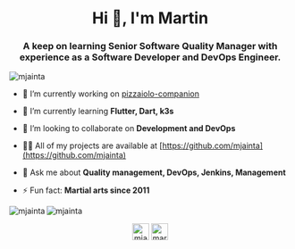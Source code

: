 <h1 align="center">Hi 👋, I'm Martin</h1>
<h3 align="center">A keep on learning Senior Software Quality Manager with experience as a Software Developer and DevOps Engineer.</h3>

<p align="left"> <img src="https://komarev.com/ghpvc/?username=mjainta" alt="mjainta" /> </p>

- 🔭 I’m currently working on [pizzaiolo-companion](https://github.com/mjainta/pizzaiolo-companion/)

- 🌱 I’m currently learning **Flutter, Dart, k3s**

- 👯 I’m looking to collaborate on **Development and DevOps**

- 👨‍💻 All of my projects are available at [https://github.com/mjainta](https://github.com/mjainta)

- 💬 Ask me about **Quality management, DevOps, Jenkins, Management**

- ⚡ Fun fact: **Martial arts since 2011**

<img align="left" src="https://github-readme-stats.vercel.app/api/top-langs/?username=mjainta&layout=compact&hide=html" alt="mjainta" />
<img align="center" src="https://github-readme-stats.vercel.app/api?username=mjainta&show_icons=true" alt="mjainta" />

<p align="center">
<a href="https://twitter.com/mjainta" target="blank"><img align="center" src="https://cdn.jsdelivr.net/npm/simple-icons@3.0.1/icons/twitter.svg" alt="mjainta" height="30" width="30" /></a>
<a href="https://linkedin.com/in/martin-jainta-b058b21b1" target="blank"><img align="center" src="https://cdn.jsdelivr.net/npm/simple-icons@3.0.1/icons/linkedin.svg" alt="martin jainta" height="30" width="30" /></a>
</p>
